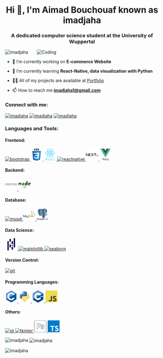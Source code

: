 <h1 align="center">Hi 👋, I'm Aimad Bouchouaf known as imadjaha</h1>
<h3 align="center">A dedicated computer science student at the University of Wuppertal</h3>
<img align="right" alt="Coding" width="400" src="https://d2r55xnwy6nx47.cloudfront.net/uploads/2019/07/Boolean-Sensitivity_2880x1620_Lede.gif" >

<p align="left"> <img src="https://komarev.com/ghpvc/?username=imadjaha&label=Profile%20views&color=0e75b6&style=flat" alt="imadjaha" /> </p>

- 🔭 I’m currently working on **E-commerce Website**

- 🌱 I’m currently learning **React-Native, data visualization with Python**

- 👨‍💻 All of my projects are available at [Portfolio](https://imadjaha.github.io/portfolio/)

- 📫 How to reach me **imadjaha1@gmail.com**

<h3 align="left">Connect with me:</h3>
<p align="left">

<a href="https://linkedin.com/in/aimad-bouchouaf" target="blank"><img align="center" src="https://pbs.twimg.com/profile_images/1661161645857710081/6WtDIesg_400x400.png" alt="imadjaha" height="30" width="40" /></a>
  <a href="https://www.hackerrank.com/imadjaha" target="blank"><img align="center" src="https://raw.githubusercontent.com/rahuldkjain/github-profile-readme-generator/master/src/images/icons/Social/hackerrank.svg" alt="imadjaha" height="30" width="40" /></a>
<a href="https://www.leetcode.com/imadjaha" target="blank"><img align="center" src="https://raw.githubusercontent.com/rahuldkjain/github-profile-readme-generator/master/src/images/icons/Social/leet-code.svg" alt="imadjaha" height="30" width="40" />
</a>
</p>

<h3 align="left">Languages and Tools:</h3>

<h4 align="left">Frontend:</h4>
<p align="left"> 
  <a href="https://getbootstrap.com" target="_blank" rel="noreferrer" title="Bootstrap"> <img src="https://cdn.jsdelivr.net/gh/devicons/devicon@latest/icons/bootstrap/bootstrap-original-wordmark.svg" alt="bootstrap" width="40" height="40"/> </a> 
  <a href="https://www.w3schools.com/css/" target="_blank" rel="noreferrer" title="CSS3"> <img src="https://raw.githubusercontent.com/devicons/devicon/master/icons/css3/css3-original-wordmark.svg" alt="css3" width="40" height="40"/> </a> 
  <a href="https://reactjs.org/" target="_blank" rel="noreferrer" title="React"> <img src="https://raw.githubusercontent.com/devicons/devicon/master/icons/react/react-original-wordmark.svg" alt="react" width="40" height="40"/> </a> 
  <a href="https://reactnative.dev/" target="_blank" rel="noreferrer" title="React Native"> <img src="https://reactnative.dev/img/header_logo.svg" alt="reactnative" width="40" height="40"/> </a>
  <a href="https://nextjs.org/" target="_blank" rel="noreferrer" title="Next.js">
  <img src="https://raw.githubusercontent.com/devicons/devicon/master/icons/nextjs/nextjs-original-wordmark.svg" alt="nextjs" width="40" height="40"/>
</a>
  <a href="https://vuejs.org/" target="_blank" rel="noreferrer" title="Vue.js">
  <img src="https://raw.githubusercontent.com/devicons/devicon/master/icons/vuejs/vuejs-original-wordmark.svg" alt="vuejs" width="40" height="40"/>
</a>
</p>

<h4 align="left">Backend:</h4>
<p align="left"> 
  <a href="https://expressjs.com" target="_blank" rel="noreferrer" title="Express.js"> <img src="https://raw.githubusercontent.com/devicons/devicon/master/icons/express/express-original-wordmark.svg" alt="express" width="40" height="40"/> </a> 
  <a href="https://nodejs.org" target="_blank" rel="noreferrer" title="Node.js"> <img src="https://raw.githubusercontent.com/devicons/devicon/master/icons/nodejs/nodejs-original-wordmark.svg" alt="nodejs" width="40" height="40"/> </a> 
</p>

<h4 align="left">Database:</h4>
<p align="left"> 
  <a href="https://www.microsoft.com/en-us/sql-server" target="_blank" rel="noreferrer" title="Microsoft SQL Server"> <img src="https://www.svgrepo.com/show/303229/microsoft-sql-server-logo.svg" alt="mssql" width="40" height="40"/> </a> 
  <a href="https://www.mysql.com/" target="_blank" rel="noreferrer" title="MySQL"> <img src="https://raw.githubusercontent.com/devicons/devicon/master/icons/mysql/mysql-original-wordmark.svg" alt="mysql" width="40" height="40"/> </a> 
  <a href="https://www.postgresql.org" target="_blank" rel="noreferrer" title="PostgreSQL"> <img src="https://raw.githubusercontent.com/devicons/devicon/master/icons/postgresql/postgresql-original-wordmark.svg" alt="postgresql" width="40" height="40"/> </a> 
</p>

<h4 align="left">Data Science:</h4>
<p align="left"> 
  <a href="https://pandas.pydata.org/" target="_blank" rel="noreferrer" title="Pandas"> <img src="https://raw.githubusercontent.com/devicons/devicon/2ae2a900d2f041da66e950e4d48052658d850630/icons/pandas/pandas-original.svg" alt="pandas" width="40" height="40"/> </a> 
  <a href="https://matplotlib.org/" target="_blank" rel="noreferrer" title="Matplotlib"> <img src="https://media.licdn.com/dms/image/D4D12AQGcGmAd9Cqraw/article-cover_image-shrink_600_2000/0/1688537312933?e=2147483647&v=beta&t=p7C9OMCJl8NmJdRyb_b-rfwK2iwgy87BfWPYVkHtyHQ" alt="matplotlib" width="40" height="40"/> </a> 
  <a href="https://seaborn.pydata.org/" target="_blank" rel="noreferrer" title="Seaborn"> <img src="https://seaborn.pydata.org/_images/logo-mark-lightbg.svg" alt="seaborn" width="40" height="40"/> </a> 
</p>

<h4 align="left">Version Control:</h4>
<p align="left"> 
  <a href="https://git-scm.com/" target="_blank" rel="noreferrer" title="Git"> <img src="https://www.vectorlogo.zone/logos/git-scm/git-scm-icon.svg" alt="git" width="40" height="40"/> </a> 
</p>

<h4 align="left">Programming Languages:</h4>
<p align="left"> 
  <a href="https://www.cprogramming.com/" target="_blank" rel="noreferrer" title="C"> <img src="https://raw.githubusercontent.com/devicons/devicon/master/icons/c/c-original.svg" alt="c" width="40" height="40"/> </a> 
  <a href="https://www.python.org" target="_blank" rel="noreferrer" title="Python"> <img src="https://raw.githubusercontent.com/devicons/devicon/master/icons/python/python-original.svg" alt="python" width="40" height="40"/> </a> 
  <a href="https://www.w3schools.com/cpp/" target="_blank" rel="noreferrer" title="C++"> <img src="https://raw.githubusercontent.com/devicons/devicon/master/icons/cplusplus/cplusplus-original.svg" alt="cplusplus" width="40" height="40"/> </a>
  <a href="https://developer.mozilla.org/en-US/docs/Web/JavaScript" target="_blank" rel="noreferrer" title="JavaScript"> <img src="https://raw.githubusercontent.com/devicons/devicon/master/icons/javascript/javascript-original.svg" alt="javascript" width="40" height="40"/></a>
</p>

<h4 align="left">Others:</h4>
<p align="left"> 
  <a href="https://www.qt.io/" target="_blank" rel="noreferrer" title="Qt"> <img src="https://upload.wikimedia.org/wikipedia/commons/0/0b/Qt_logo_2016.svg" alt="qt" width="40" height="40"/> </a> 
  <a href="https://docs.python.org/3/library/tkinter.html" target="_blank" rel="noreferrer" title="Tkinter"> <img src="https://storage.googleapis.com/replit/images/1619744706953_a11b5e0a6acf250ac95d9b46d5a2673f.jpeg" alt="tkinter" width="40" height="40"/> </a> 
  <a href="https://www.photoshop.com/en" target="_blank" rel="noreferrer" title="Adobe Photoshop"> <img src="https://raw.githubusercontent.com/devicons/devicon/master/icons/photoshop/photoshop-line.svg" alt="photoshop" width="40" height="40"/> </a> 
  <a href="https://www.typescriptlang.org/" target="_blank" rel="noreferrer" title="TypeScript"> <img src="https://raw.githubusercontent.com/devicons/devicon/master/icons/typescript/typescript-original.svg" alt="typescript" width="40" height="40"/> </a>
</p>




<p><img align="left" src="https://github-readme-stats.vercel.app/api/top-langs?username=imadjaha&show_icons=true&locale=en&layout=compact" alt="imadjaha" /></p>

<p>&nbsp;<img align="center" src="https://github-readme-stats.vercel.app/api?username=imadjaha&show_icons=true&locale=en" alt="imadjaha" /></p>

<p><img align="center" src="https://github-readme-streak-stats.herokuapp.com/?user=imadjaha&" alt="imadjaha" /></p>
